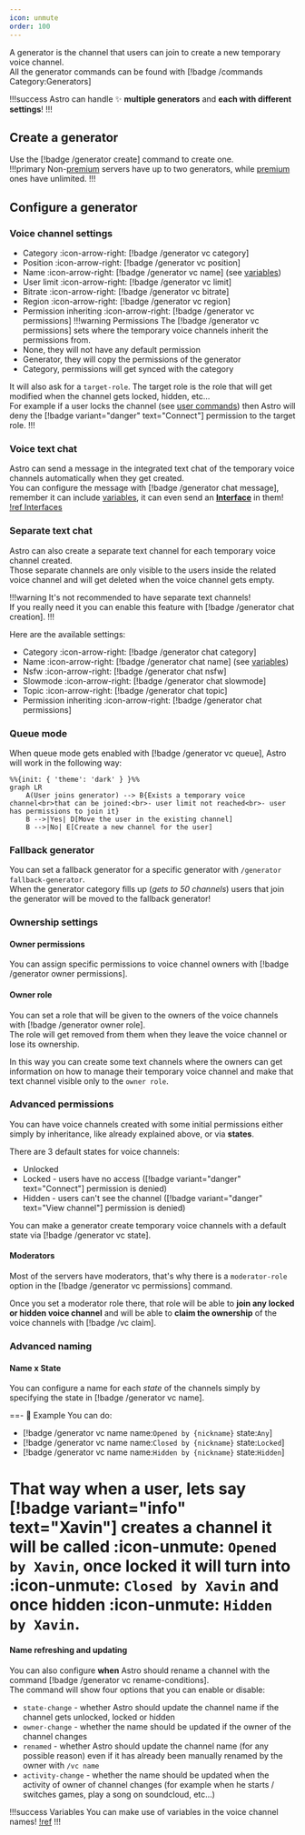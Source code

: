 ```yaml
---
icon: unmute
order: 100
---
```

A generator is the channel that users can join to create a new temporary voice channel.  
All the generator commands can be found with [!badge /commands Category:Generators] 

!!!success
Astro can handle ✨ **multiple generators** and **each with different settings**!
!!!

## Create a generator
Use the [!badge /generator create] command to create one.  
!!!primary
Non-[premium](../premium) servers have up to two generators, while [premium](../premium.md) ones have unlimited.
!!!

## Configure a generator
### Voice channel settings
- Category :icon-arrow-right: [!badge /generator vc category]
- Position :icon-arrow-right: [!badge /generator vc position]
- Name :icon-arrow-right: [!badge /generator vc name] (see [variables](variables.md))
- User limit :icon-arrow-right: [!badge /generator vc limit]
- Bitrate :icon-arrow-right: [!badge /generator vc bitrate]
- Region :icon-arrow-right: [!badge /generator vc region]
- Permission inheriting :icon-arrow-right: [!badge /generator vc permissions]
!!!warning Permissions
The [!badge /generator vc permissions] sets where the temporary voice channels inherit the permissions from.  
- None, they will not have any default permission
- Generator, they will copy the permissions of the generator
- Category, permissions will get synced with the category

It will also ask for a `target-role`. The target role is the role that will get modified when the channel gets locked, hidden, etc...  
For example if a user locks the channel (see [user commands](user-commands.md)) then Astro will deny the [!badge variant="danger" text="Connect"] permission to the target role.
!!!

### Voice text chat
Astro can send a message in the integrated text chat of the temporary voice channels  automatically when they get created.  
You can configure the message with [!badge /generator chat message], remember it can include [variables](variables.md), it can even send an **[Interface](interfaces.md)** in them!
[!ref Interfaces](interfaces.md)

### Separate text chat
Astro can also create a separate text channel for each temporary voice channel created.  
Those separate channels are only visible to the users inside the related voice channel and will get deleted when the voice channel gets empty.  

!!!warning
It's not recommended to have separate text channels!  
If you really need it you can enable this feature with [!badge /generator chat creation].
!!!

Here are the available settings:
- Category :icon-arrow-right: [!badge /generator chat category]
- Name :icon-arrow-right: [!badge /generator chat name] (see [variables](variables.md))
- Nsfw :icon-arrow-right: [!badge /generator chat nsfw]
- Slowmode :icon-arrow-right: [!badge /generator chat slowmode]
- Topic :icon-arrow-right: [!badge /generator chat topic]
- Permission inheriting :icon-arrow-right: [!badge /generator chat permissions]

### Queue mode
When queue mode gets enabled with [!badge /generator vc queue], Astro will work in the following way:  
```mermaid
%%{init: { 'theme': 'dark' } }%%
graph LR
    A(User joins generator) --> B{Exists a temporary voice channel<br>that can be joined:<br>- user limit not reached<br>- user has permissions to join it}
    B -->|Yes| D[Move the user in the existing channel]
    B -->|No| E[Create a new channel for the user]
```

### Fallback generator
You can set a fallback generator for a specific generator with `/generator fallback-generator`.  
When the generator category fills up (*gets to 50 channels*) users that join the generator will be moved to the fallback generator!

### Ownership settings
#### Owner permissions
You can assign specific permissions to voice channel owners with [!badge /generator owner permissions].
#### Owner role
You can set a role that will be given to the owners of the voice channels with [!badge /generator owner role].  
The role will get removed from them when they leave the voice channel or lose its ownership.  

In this way you can create some text channels where the owners can get information on how to manage their temporary voice channel and make that text channel visible only to the `owner role`.

### Advanced permissions
You can have voice channels created with some initial permissions either simply by inheritance, like already explained above, or via **states**.  

There are 3 default states for voice channels:
- Unlocked
- Locked - users have no access ([!badge variant="danger" text="Connect"] permission is denied)
- Hidden - users can't see the channel ([!badge variant="danger" text="View channel"] permission is denied)

You can make a generator create temporary voice channels with a default state via [!badge /generator vc state].  

#### Moderators
Most of the servers have moderators, that's why there is a `moderator-role` option in the [!badge /generator vc permissions] command.  

Once you set a moderator role there, that role will be able to **join any locked or hidden voice channel** and will be able to **claim the ownership** of the voice channels with [!badge /vc claim].
### Advanced naming
#### Name x State
You can configure a name for each *state* of the channels simply by specifying the state in [!badge /generator vc name].  

==- 🦀 Example
You can do:
- [!badge /generator vc name name:`Opened by {nickname}` state:`Any`]
- [!badge /generator vc name name:`Closed by {nickname}` state:`Locked`]
- [!badge /generator vc name name:`Hidden by {nickname}` state:`Hidden`]

That way when a user, lets say [!badge variant="info" text="Xavin"] creates a channel it will be called :icon-unmute: `Opened by Xavin`, once locked it will turn into :icon-unmute: `Closed by Xavin` and once hidden :icon-unmute: `Hidden by Xavin`.
===

#### Name refreshing and updating
You can also configure **when** Astro should rename a channel with the command [!badge /generator vc rename-conditions].  
The command will show four options that you can enable or disable:
- `state-change` - whether Astro should update the channel name if the channel gets unlocked, locked or hidden
- `owner-change` - whether the name should be updated if the owner of the channel changes
- `renamed` - whether Astro should update the channel name (for any possible reason) even if it has already been manually renamed by the owner with `/vc name`
- `activity-change` - whether the name should be updated when the activity of owner of channel changes (for example when he starts / switches games, play a song on soundcloud, etc...)

!!!success Variables
You can make use of variables in the voice channel names!
[!ref](variables.md)
!!!
